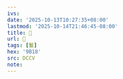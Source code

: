 ```yaml
---
ivs:
date: '2025-10-13T10:27:35+08:00'
lastmod: '2025-10-14T21:46:45-08:00'
title: 􃴲
url: 􃴲
tags: [鬘]
hex: '9B18'
src: DCCV
note:
---
```

